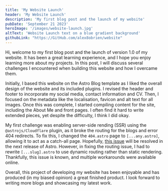 ```yaml
---
title: 'My Website Launch'
header: 'My Website Launch'
description: 'My first blog post and the launch of my website'
pubDate: 'September 21 2023'
heroImage: '/images/website-launch.jpg'
altText: 'Website Launch text on a blue gradient background'
githubLink: "https://GitHub.com/alex8obrien/website"
---
```


Hi, welcome to my first blog post and the launch of version 1.0 of my website.
It has been a great learning experience, and I hope you enjoy learning more about my projects.
In this post, I will discuss several challenges I encountered when building this website and how I overcame them.

Initially, I based this website on the Astro Blog template as I liked the overall design of the website and its included plugins.
I revised the header and footer to incorporate my social media, contact information and CV.
Then, I focused on the metadata like the localisation, favicon and alt text for all images.
Once this was complete, I started compiling content for the site, including the About Me and front pages.
I often find it hard to write extended pieces, yet despite the difficulty, I think I did okay.

My first challenge was enabling server-side rending (SSR) using the `@astrojs/Cloudflare` plugin, as it broke the routing for the blogs and error 404 redirects.
To fix this, I changed the `404.astro` page to `[...any.astro]`, allowing it to act as a catch-all page.
Hopefully, [this issue](https://github.com/withastro/astro/issues/8087) will be resolved in the next release of Astro.
However, in fixing the routing issue, I had to rewrite `[...slug].astro` to use dynamic routing rather than static rendering.
Thankfully, this issue is known, and multiple workarounds were available online.

Overall, this project of developing my website has been enjoyable and has produced (in my biased opinion) a great finished product.
I look forward to writing more blogs and showcasing my latest work.
